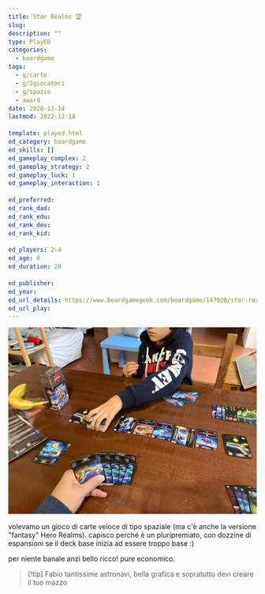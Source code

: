 ```yaml
---
title: Star Realms 🏆
slug: 
description: ""
type: PlayED
categories:
  - boardgame
tags:
  - g/carte
  - g/2giocatori
  - g/spazio
  - award
date: 2020-12-14
lastmod: 2022-12-18

template: played.html
ed_category: boardgame
ed_skills: []
ed_gameplay_complex: 2
ed_gameplay_strategy: 2
ed_gameplay_luck: 1
ed_gameplay_interaction: 1

ed_preferred: 
ed_rank_dad: 
ed_rank_edu: 
ed_rank_dev: 
ed_rank_kid: 

ed_players: 2-4
ed_age: 8
ed_duration: 20

ed_publisher: 
ed_year: 
ed_url_details: https://www.boardgamegeek.com/boardgame/147020/star-realms
ed_url_play: 
---
```


![](../../assets/img/played/boardgame/star_realms.webp)

volevamo un gioco di carte veloce di tipo spaziale (ma c'è anche la versione "fantasy" Hero Realms).
capisco perché è un pluripremiato, con dozzine di espansioni se il deck base inizia ad essere troppo base :)

per niente banale anzi bello ricco! pure economico.

> [!tip] Fabio
> tantissime astronavi, bella grafica e sopratutto devi creare il tuo mazzo
